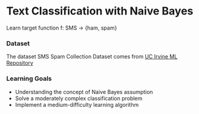# Text Classification with Naive Bayes

Learn target function f: SMS -> {ham, spam}

### Dataset
The dataset SMS Spam Collection Dataset comes from [UC Irvine ML Repository](https://archive.ics.uci.edu/ml/datasets/sms+spam+collection)

### Learning Goals

* Understanding the concept of Naive Bayes assumption
* Solve a moderately complex classification problem
* Implement a medium-difficulty learning algorithm